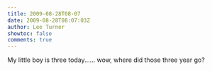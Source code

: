 ```yaml
---
title: 2009-08-28T08-07
date: 2009-08-28T08:07:03Z
author: Lee Turner
showtoc: false
comments: true
---
```


My little boy is three today...... wow, where did those three year go?

